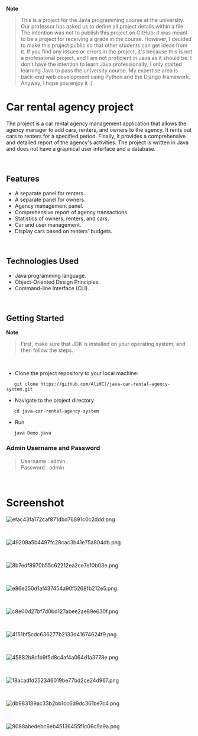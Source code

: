 **Note**

>This is a project for the Java programming course at the university. Our professor has asked us to define all project details within a file The intention was not to publish this project on GitHub; it was meant to be a project for receiving a grade in the course. However, I decided to make this project public so that other students can get ideas from it. If you find any issues or errors in the project, it's because this is not a professional project, and I am not proficient in Java as it should be. I don't have the intention to learn Java professionally; I only started learning Java to pass the university course. My expertise area is back-end web development using Python and the Django framework. Anyway, I hope you enjoy it :)

# Car rental agency project
The project is a car rental agency management application that allows the agency manager to add cars, renters, and owners to the agency. It rents out cars to renters for a specified period. Finally, it provides a comprehensive and detailed report of the agency's activities. The project is written in Java and does not have a graphical user interface and a database.

<br>

## Features

- A separate panel for renters.
- A separate panel for owners.
- Agency management panel.
- Comprehensive report of agency transactions.
- Statistics of owners, renters, and cars.
- Car and user management.
- Display cars based on renters' budgets.
<br>

## Technologies Used

- Java programming language.
- Object-Oriented Design Principles.
- Command-line Interface (CLI).
<br>

## Getting Started

**Note**
>First, make sure that JDK is installed on your operating system, and then follow the steps.
<br>

- Clone the project repository to your local machine:

```shell
   git clone https://github.com/AliHCl/java-car-rental-agency-system.git
```
- Navigate to the project directory
```shell
   cd java-car-rental-agency-system
```
- Run
```shell
   java Demo.java
```


### Admin Username and Password 

>Username : admin <br>
Password : admin
<br>

# Screenshot
![efac43fa172caf871dbd76891c0c2ddd.png](https://imgtr.ee/images/2023/09/21/efac43fa172caf871dbd76891c0c2ddd.png)

<br>

![49208a5b4497fc28cac3b41e75a804db.png](https://imgtr.ee/images/2023/09/21/49208a5b4497fc28cac3b41e75a804db.png)

<br>

![8b7edf8970b55c62212ea2ce7e10b03e.png](https://imgtr.ee/images/2023/09/21/8b7edf8970b55c62212ea2ce7e10b03e.png)

<br>

![e86e250d1af437454a90f5268fb212e5.png](https://imgtr.ee/images/2023/09/21/e86e250d1af437454a90f5268fb212e5.png)

<br>

![c8e00d27bf7d0bd127abee2ae89e630f.png](https://imgtr.ee/images/2023/09/21/c8e00d27bf7d0bd127abee2ae89e630f.png)

<br>

![4151bf5cdc636277b2133d41674624f9.png](https://imgtr.ee/images/2023/09/21/4151bf5cdc636277b2133d41674624f9.png)

<br>

![45882b8c1b9f5d8c4af4a064d1a3778e.png](https://imgtr.ee/images/2023/09/21/45882b8c1b9f5d8c4af4a064d1a3778e.png)

<br>

![18acadfd252346019be77bd2ce24d967.png](https://imgtr.ee/images/2023/09/21/18acadfd252346019be77bd2ce24d967.png)

<br>

![db983189ac33b2bb1cc6d9dc361be7c4.png](https://imgtr.ee/images/2023/09/21/db983189ac33b2bb1cc6d9dc361be7c4.png)

<br>

![9088abedebc6eb45136455f1c06c9a9a.png](https://imgtr.ee/images/2023/09/21/9088abedebc6eb45136455f1c06c9a9a.png)

<br>
